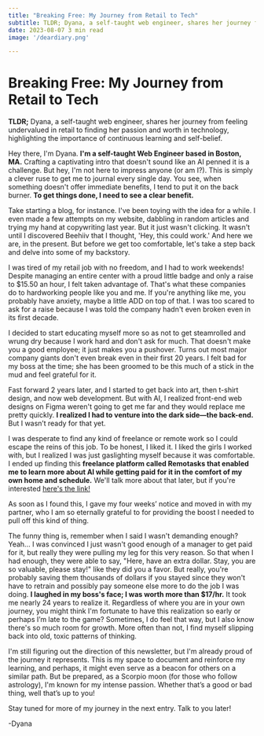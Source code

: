 ```yaml
---
title: "Breaking Free: My Journey from Retail to Tech"
subtitle: TLDR; Dyana, a self-taught web engineer, shares her journey from feeling undervalued in retail to finding her passion and worth in technology, highlighting the importance of continuous learning and self-belief. 
date: 2023-08-07 3 min read
image: '/deardiary.png'

---
```


# Breaking Free: My Journey from Retail to Tech

**TLDR;** Dyana, a self-taught web engineer, shares her journey from feeling undervalued in retail to finding her passion and worth in technology, highlighting the importance of continuous learning and self-belief.

Hey there, I'm Dyana. **I'm a self-taught Web Engineer based in Boston, MA.** Crafting a captivating intro that doesn't sound like an AI penned it is a challenge. But hey, I'm not here to impress anyone (or am I?). 
This is simply a clever ruse to get me to journal every single day. You see, when something doesn't offer immediate benefits, I tend to put it on the back burner. **To get things done, I need to see a clear benefit.**

Take starting a blog, for instance. I've been toying with the idea for a while. I even made a few attempts on my website, dabbling in random articles and trying my hand at copywriting last year. 
But it just wasn't clicking. It wasn't until I discovered Beehiiv that I thought, 'Hey, this could work.' And here we are, in the present. But before we get too comfortable, let's take a step back and delve into some of my backstory.

I was tired of my retail job with no freedom, and I had to work weekends! Despite managing an entire center with a proud little badge and only a raise to $15.50 an hour, I felt taken advantage of. That's what these companies do to hardworking people like you and me. If you're anything like me, you probably have anxiety, maybe a little ADD on top of that. I was too scared to ask for a raise because I was told the company hadn't even broken even in its first decade.

I decided to start educating myself more so as not to get steamrolled and wrung dry because I work hard and don't ask for much. That doesn't make you a good employee; it just makes you a pushover. Turns out most major company giants don't even break even in their first 20 years. I felt bad for my boss at the time; she has been groomed to be this much of a stick in the mud and feel grateful for it.

Fast forward 2 years later, and I started to get back into art, then t-shirt design, and now web development. But with AI, I realized front-end web designs on Figma weren't going to get me far and they would replace me pretty quickly. **I realized I had to venture into the dark side—the back-end.** But I wasn’t ready for that yet.

I was desperate to find any kind of freelance or remote work so I could escape the reins of this job. To be honest, I liked it. I liked the girls I worked with, but I realized I was just gaslighting myself because it was comfortable. I ended up finding this **freelance platform called Remotasks that enabled me to learn more about AI while getting paid for it in the comfort of my own home and schedule.** We'll talk more about that later, but if you're interested [here's the link!](https://www.remotasks.com/r/ON4M6YVK)

As soon as I found this, I gave my four weeks’ notice and moved in with my partner, who I am so eternally grateful to for providing the boost I needed to pull off this kind of thing. 

The funny thing is, remember when I said I wasn't demanding enough? Yeah... I was convinced I just wasn't good enough of a manager to get paid for it, but really they were pulling my leg for this very reason. So that when I had enough, they were able to say, "Here, have an extra dollar. Stay, you are so valuable, please stay!" like they did you a favor. But really, you're probably saving them thousands of dollars if you stayed since they won't have to retrain and possibly pay someone else more to do the job I was doing. **I laughed in my boss's face; I was worth more than $17/hr.**  It took me nearly 24 years to realize it. Regardless of where you are in your own journey, you might think I'm fortunate to have this realization so early or perhaps I’m late to the game? Sometimes, I do feel that way, but I also know there's so much room for growth. More often than not, I find myself slipping back into old, toxic patterns of thinking.

I'm still figuring out the direction of this newsletter, but I'm already proud of the journey it represents. This is my space to document and reinforce my learning, and perhaps, it might even serve as a beacon for others on a similar path. But be prepared, as a Scorpio moon (for those who follow astrology), I'm known for my intense passion. Whether that’s a good or bad thing, well that’s up to you!

Stay tuned for more of my journey in the next entry. Talk to you later!

-Dyana
